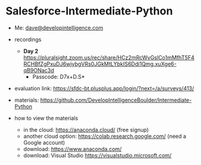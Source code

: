 # Salesforce-Intermediate-Python

* Me: dave@developintelligence.com

* recordings
  * __Day 2__ https://pluralsight.zoom.us/rec/share/HCz2mRcWvGslCo1mMfhT5F4RCHBfZgPxuDJ6wjybgVRs0JGkMtLYbkIS6Ddi1Qmg.xuXge6-qB9ONac3d
    * Passcode: D7x+D.S*

* evaluation link: https://sfdc-bt.plusplus.app/login/?next=/a/surveys/413/
  
* materials: https://github.com/DevelopIntelligenceBoulder/Intermediate-Python

* how to view the materials
  * in the cloud: https://anaconda.cloud/ (free signup)
  * another cloud option: https://colab.research.google.com/ (need a Google account)
  * download: https://www.anaconda.com/
  * download: Visual Studio https://visualstudio.microsoft.com/
